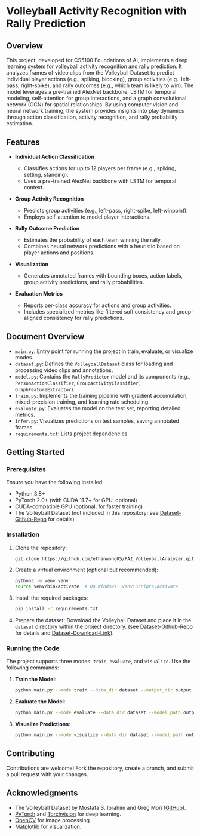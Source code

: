 # Volleyball Activity Recognition with Rally Prediction

## Overview

This project, developed for CS5100 Foundations of AI, implements a deep learning system for volleyball activity recognition and rally prediction. It analyzes frames of video clips from the Volleyball Dataset to predict individual player actions (e.g., spiking, blocking), group activities (e.g., left-pass, right-spike), and rally outcomes (e.g., which team is likely to win). The model leverages a pre-trained AlexNet backbone, LSTM for temporal modeling, self-attention for group interactions, and a graph convolutional network (GCN) for spatial relationships. By using computer vision and neural network training, the system provides insights into play dynamics through action classification, activity recognition, and rally probability estimation.

## Features

- **Individual Action Classification**
  - Classifies actions for up to 12 players per frame (e.g., spiking, setting, standing).
  - Uses a pre-trained AlexNet backbone with LSTM for temporal context.

- **Group Activity Recognition**
  - Predicts group activities (e.g., left-pass, right-spike, left-winpoint).
  - Employs self-attention to model player interactions.

- **Rally Outcome Prediction**
  - Estimates the probability of each team winning the rally.
  - Combines neural network predictions with a heuristic based on player actions and positions.

- **Visualization**
  - Generates annotated frames with bounding boxes, action labels, group activity predictions, and rally probabilities.

- **Evaluation Metrics**
  - Reports per-class accuracy for actions and group activities.
  - Includes specialized metrics like filtered soft consistency and group-aligned consistency for rally predictions.

## Document Overview

- `main.py`: Entry point for running the project in train, evaluate, or visualize modes.
- `dataset.py`: Defines the `VolleyballDataset` class for loading and processing video clips and annotations.
- `model.py`: Contains the `RallyPredictor` model and its components (e.g., `PersonActionClassifier`, `GroupActivityClassifier`, `GraphFeatureExtractor`).
- `train.py`: Implements the training pipeline with gradient accumulation, mixed-precision training, and learning rate scheduling.
- `evaluate.py`: Evaluates the model on the test set, reporting detailed metrics.
- `infer.py`: Visualizes predictions on test samples, saving annotated frames.
- `requirements.txt`: Lists project dependencies.

## Getting Started

### Prerequisites

Ensure you have the following installed:
- Python 3.8+
- PyTorch 2.0+ (with CUDA 11.7+ for GPU, optional)
- CUDA-compatible GPU (optional, for faster training)
- The Volleyball Dataset (not included in this repository; see [Dataset-Github-Repo](https://github.com/mostafa-saad/deep-activity-rec?tab=readme-ov-file) for details)

### Installation

1. Clone the repository:
   ```bash
   git clone https://github.com/ethanwong05/FAI_VolleyballAnalyzer.git
   ```

2. Create a virtual environment (optional but recommended):
   ```bash
   python3 -m venv venv
   source venv/bin/activate  # On Windows: venv\Scripts\activate
   ```

3. Install the required packages:
   ```bash
   pip install -r requirements.txt
   ```

4. Prepare the dataset: Download the Volleyball Dataset and place it in the `dataset` directory within the project directory. (see [Dataset-Github-Repo](https://github.com/mostafa-saad/deep-activity-rec?tab=readme-ov-file) for details and [Dataset-Download-Link](https://drive.google.com/drive/folders/1rmsrG1mgkwxOKhsr-QYoi9Ss92wQmCOS)).


### Running the Code

The project supports three modes: `train`, `evaluate`, and `visualize`. Use the following commands:

1. **Train the Model**:
   ```bash
   python main.py --mode train --data_dir dataset --output_dir output --num_epochs 60 --batch_size 16
   ```

2. **Evaluate the Model**:
   ```bash
   python main.py --mode evaluate --data_dir dataset --model_path output/checkpoints/best_model_alexnet.pth
   ```
   
3. **Visualize Predictions**:
   ```bash
   python main.py --mode visualize --data_dir dataset --model_path output/checkpoints/best_model_alexnet.pth --num_samples 10
   ```

## Contributing

Contributions are welcome! Fork the repository, create a branch, and submit a pull request with your changes.

## Acknowledgments

- The Volleyball Dataset by Mostafa S. Ibrahim and Greg Mori ([GitHub](https://github.com/mostafa-saad/deep-activity-rec)).
- [PyTorch](https://pytorch.org/) and [Torchvision](https://pytorch.org/vision/) for deep learning.
- [OpenCV](https://opencv.org/) for image processing.
- [Matplotlib](https://matplotlib.org/) for visualization.
